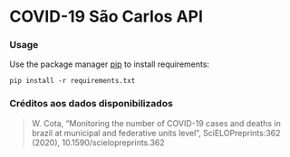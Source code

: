 # COVID-19 São Carlos API

### Usage

Use the package manager [pip](https://pypi.org/project/pip/) to install requirements:

```
pip install -r requirements.txt
```

### Créditos aos dados disponibilizados

> W. Cota, “Monitoring the number of COVID-19 cases and deaths in brazil at municipal and federative units level”, SciELOPreprints:362 (2020), 10.1590/scielopreprints.362

